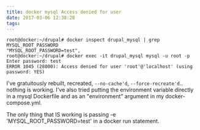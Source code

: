 ```yaml
---
title: docker mysql Access denied for user
date: 2017-03-06 12:38:28
tags:
---
```

```
root@docker:~/drupal# docker inspect drupal_mysql | grep MYSQL_ROOT_PASSWORD
"MYSQL_ROOT_PASSWORD=test",
root@docker:~/drupal# docker exec -it drupal_mysql mysql -u root -p
Enter password: test
ERROR 1045 (28000): Access denied for user 'root'@'localhost' (using password: YES)
```

I've gratuitously rebuilt, recreated, `--no-cache'd`, `--force-recreate'd`.. nothing is working. I've also tried putting the environment variable directly in a mysql Dockerfile and as an "environment" argument in my docker-compose.yml.

The only thing that IS working is passing -e 'MYSQL_ROOT_PASSWORD=test' in a docker run statement.
